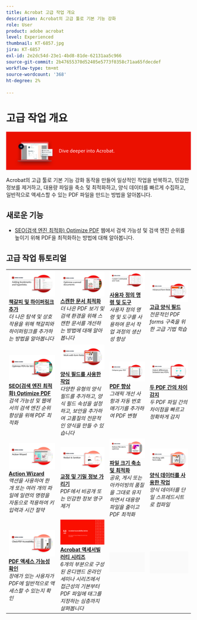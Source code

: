 ```yaml
---
title: Acrobat 고급 작업 개요
description: Acrobat의 고급 툴로 기본 기능 강화
role: User
product: adobe acrobat
level: Experienced
thumbnail: KT-6857.jpg
jira: KT-6857
exl-id: 2e2dc54d-23e1-4bd8-81de-62131aa5c966
source-git-commit: 2b47655370d52405e5773f0358c71aa65fdecdef
workflow-type: tm+mt
source-wordcount: '368'
ht-degree: 2%

---
```


# 고급 작업 개요

![Acrobat 시작 이미지](../assets/Hero-AdvancedTasks.png)

Acrobat의 고급 툴로 기본 기능 강화 동작을 만들어 일상적인 작업을 반복하고, 민감한 정보를 제거하고, 대용량 파일을 축소 및 최적화하고, 양식 데이터를 빠르게 수집하고, 일반적으로 액세스할 수 있는 PDF 파일을 만드는 방법을 알아봅니다.

## 새로운 기능

* [SEO(검색 엔진 최적화) Optimize PDF](optimizeseo.md)
웹에서 검색 가능성 및 검색 엔진 순위를 높이기 위해 PDF을 최적화하는 방법에 대해 알아봅니다.

## 고급 작업 튜토리얼

<table style="table-layout:fixed">
<tr>
  <td>
    <a href="bookmarks.md">
      <img alt="책갈피 및 하이퍼링크 추가" src="../assets/Bookmarks_1280.png" />
    </a>
    <div>
    <a href="bookmarks.md"><strong>책갈피 및 하이퍼링크 추가</strong></a>
    </div>
    <em>더 나은 탐색 및 상호 작용을 위해 책갈피와 하이퍼링크를 추가하는 방법을 알아봅니다</em>
    <br>
  </td>
  <td>
    <a href="optimizescan.md">
      <img alt="스캔한 문서 최적화" src="../assets/Scan_1280.png" />
    </a>
    <div>
    <a href="optimizescan.md"><strong>스캔한 문서 최적화</strong></a>
    </div>
    <em>더 나은 PDF 보기 및 검색 환경을 위해 스캔한 문서를 개선하는 방법에 대해 알아봅니다</em>
    <br>
  </td>
  <td>
    <a href="custom.md">
      <img alt="사용자 정의 명령 및 도구" src="../assets/Createcustom_1280.png" />
    </a>
    <div>
    <a href="custom.md"><strong>사용자 정의 명령 및 도구</strong></a>
    </div>
    <em>사용자 정의 명령 및 도구를 사용하여 문서 작업 과정의 생산성 향상</em>
    <br>
  </td>
  <td>
    <a href="advancedforms.md">
      <img alt="고급 양식 필드" src="../assets/Advancedforms_1280.png" />
    </a>
    <div>
    <a href="advancedforms.md"><strong>고급 양식 필드</strong></a>
    </div>
    <em>전문적인 PDF forms 구축을 위한 고급 기법 학습</em>
    <br>
  </td>
</tr>
<tr>
 <td>
    <a href="optimizeseo.md">
      <img alt="SEO(검색 엔진 최적화) Optimize PDF" src="../assets/seo_1280.png" />
    </a>
    <div>
    <a href="optimizeseo.md"><strong>SEO(검색 엔진 최적화) Optimize PDF</strong></a>
    </div>
    <em>검색 가능성 및 웹에서의 검색 엔진 순위 향상을 위해 PDF 최적화</em>
    <br>
  </td>
  <td>
    <a href="workforms.md">
      <img alt="양식 필드를 사용한 작업" src="../assets/Workform_1280.png" />
    </a>
    <div>
    <a href="workforms.md"><strong>양식 필드를 사용한 작업</strong></a>
    </div>
    <em>다양한 유형의 양식 필드를 추가하고, 양식 필드 속성을 설정하고, 보안을 추가하여 고품질의 전문적인 양식을 만들 수 있습니다</em>
    <br>
  </td>
  <td>
    <a href="enhance.md">
      <img alt="PDF 향상" src="../assets/Enhance_1280.png" />
    </a>
    <div>
    <a href="enhance.md"><strong>PDF 향상</strong></a>
    </div>
    <em>그래픽 개선 사항과 자동 번호 매기기를 추가하여 PDF 변형</em>
    <br>
  </td>
 <td>
    <a href="compare.md">
      <img alt="두 PDF 간의 차이 감지" src="../assets/Compare_1280.png" />
    </a>
    <div>
    <a href="compare.md"><strong>두 PDF 간의 차이 감지</strong></a>
    </div>
    <em>두 PDF 파일 간의 차이점을 빠르고 정확하게 감지</em>
    <br>
  </td>
</tr>
<tr>
  <td>
    <a href="action.md">
      <img alt="Action Wizard" src="../assets/Action.jpg" />
    </a>
    <div>
    <a href="action.md"><strong>Action Wizard</strong></a>
    </div>
    <em>액션을 사용하여 한 개 또는 여러 개의 파일에 일련의 명령을 자동으로 적용하여 키 입력과 시간 절약</em>
    <br>
  </td>
  <td>
    <a href="redact.md">
      <img alt="교정 및 기밀 정보 가리기" src="../assets/Redact.jpg" />
    </a>
    <div>
    <a href="redact.md"><strong>교정 및 기밀 정보 가리기</strong></a>
    </div>
    <em>PDF에서 비공개 또는 민감한 정보 영구 제거</em>
    <br>
  </td>
 <td>
    <a href="reduce.md">
      <img alt="파일 크기 축소 및 최적화" src="../assets/Reduce.jpg" />
    </a>
    <div>
    <a href="reduce.md"><strong>파일 크기 축소 및 최적화</strong></a>
    </div>
    <em>공유, 게시 또는 아카이빙의 품질을 그대로 유지하면서 대용량 파일을 줄이고 PDF 최적화</em>
    <br>
  </td>
  <td>
    <a href="formdata.md">
      <img alt="Action Wizard" src="../assets/FormData.jpg" />
    </a>
    <div>
    <a href="formdata.md"><strong>양식 데이터를 사용한 작업</strong></a>
    </div>
    <em>양식 데이터를 단일 스프레드시트로 컴파일</em>
    <br>
  </td>
</tr>
<tr>
 <td>
    <a href="accessibility.md">
      <img alt="PDF 액세스 가능성 확인" src="../assets/Checkaccessible_1280.jpg" />
    </a>
    <div>
    <a href="accessibility.md"><strong>PDF 액세스 가능성 확인</strong></a>
    </div>
    <em>장애가 있는 사용자가 PDF에 일반적으로 액세스할 수 있는지 확인</em>
    <br>
  </td>
 <td>
    <a href="accessibility-series.md">
      <img alt="액세스 가능한 PDF 파일 준비" src="../assets/Accessibilityseries_1280.png" />
    </a>
    <div>
    <a href="accessibility-series.md"><strong>Acrobat 액세서빌러티 시리즈</strong></a>
    </div>
    <em>6개의 부분으로 구성된 온디맨드 온라인 세미나 시리즈에서 접근성의 기본부터 PDF 파일에 태그를 지정하는 심층까지 살펴봅니다</em>
    <br>
  </td>
  <td>
   <img alt="스페이서" src="../assets/Grayspacer.png" />
    <div>
    <br>
  </td> 
  <td>
   <img alt="스페이서" src="../assets/Grayspacer.png" />
    <div>
    <br>
  </td>  
</tr>
</table>
